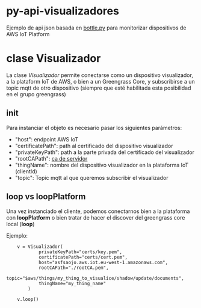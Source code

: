 # py-api-visualizadores

Ejemplo de api json basada en [bottle.py](https://bottlepy.org) para monitorizar dispositivos de AWS IoT Platform


# clase Visualizador
La clase _Visualizador_ permite conectarse como un dispositivo visualizador, a la plataform IoT de AWS, o bien a un Greengrass Core,
y subscribirse a un topic mqtt de otro dispositivo (siempre que esté habilitada esta posibilidad en el grupo greengrass)

## init

Para instanciar el objeto es necesario pasar los siguientes parámetros:

- "host": endpoint AWS IoT
- "certificatePath": path al certificado del dispositivo visualizador
- "privateKeyPath": path a la parte privada del certificado del visualizador
- "rootCAPath": [ca de servidor](https://docs.aws.amazon.com/es_es/iot/latest/developerguide/managing-device-certs.html)
- "thingName": nombre del dispositivo visualizador en la plataforma IoT (clientId)
- "topic": Topic mqtt al que queremos subscribir el visualizador


## loop vs loopPlatform

Una vez instanciado el cliente, podemos conectarnos bien a la plataforma con **loopPlatform**
o bien tratar de hacer el discover del greengrass core local (**loop**)

Ejemplo:

```
    v = Visualizador(
            privateKeyPath="certs/key.pem", 
            certificatePath="certs/cert.pem",
            host="asfsaojo.aws.iot.eu-west-1.amazonaws.com",
            rootCAPath="./rootCA.pem",
            topic="$aws/things/my_thing_to_visualice/shadow/update/documents",
            thingName="my_thing_name"
        )

    v.loop()


```
